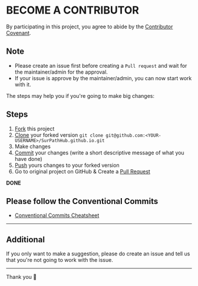 # BECOME A CONTRIBUTOR

By participating in this project, you agree to abide by the [Contributor Covenant](CODE_OF_CONDUCT.md).

## Note
- Please create an issue first before creating a `Pull request` and wait for the maintainer/admin for the approval.
- If your issue is approve by the maintainer/admin, you can now start work with it. 

The steps may help you if you're going to make big changes:

## Steps

1. [Fork](https://help.github.com/articles/fork-a-repo/) this project
2. [Clone](https://help.github.com/articles/fork-a-repo/#step-2-create-a-local-clone-of-your-fork) your forked version `git clone git@github.com:<YOUR-USERNAME>/SurPathHub.github.io.git`
3. Make changes 
4. [Commit](https://help.github.com/articles/adding-a-file-to-a-repository-using-the-command-line/) your changes (write a short descriptive message of what you have done)
5. [Push](https://help.github.com/articles/pushing-to-a-remote/) yours changes to your forked version
6. Go to original project on GitHub & Create a [Pull Request](https://help.github.com/articles/about-pull-requests/)

**DONE**

## Please follow the Conventional Commits
- <a href="https://gist.github.com/Zekfad/f51cb06ac76e2457f11c80ed705c95a3">Conventional Commits Cheatsheet</a>

<hr />

## Additional
If you only want to make a suggestion, please do create an issue and tell us that you're not going to work with the issue.

<hr />
Thank you 🙂
